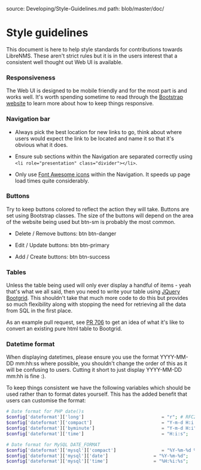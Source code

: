 source: Developing/Style-Guidelines.md
path: blob/master/doc/

# Style guidelines

This document is here to help style standards for contributions
towards LibreNMS. These aren't strict rules but it is in the users
interest that a consistent well thought out Web UI is available.

### Responsiveness

The Web UI is designed to be mobile friendly and for the most part is
and works well. It's worth spending sometime to read through the
[Bootstrap website](http://getbootstrap.com/css/#grid) to learn more
about how to keep things responsive.

### Navigation bar

- Always pick the best location for new links to go, think about where
  users would expect the link to be located and name it so that it's
  obvious what it does.

- Ensure sub sections within the Navigation are separated correctly
  using `<li role="presentation" class="divider"></li>`.

- Only use [Font Awesome icons](http://fontawesome.io/icons/) within the Navigation. It speeds up page load times quite considerably.

### Buttons

Try to keep buttons colored to reflect the action they will
take. Buttons are set using Bootstrap classes. The size of the buttons
will depend on the area of the website being used but btn-sm is
probably the most common.

- Delete / Remove buttons: btn btn-danger

- Edit / Update buttons: btn btn-primary

- Add / Create buttons: btn btn-success

### Tables

Unless the table being used will only ever display a handful of
items - yeah that's what we all said, then you need to write your
table using [JQuery Bootgrid](http://www.jquery-bootgrid.com/). This
shouldn't take that much more code to do this but provides so much
flexibility along with stopping the need for retrieving all the data
from SQL in the first place.

As an example pull request, see [PR
706](https://github.com/librenms/librenms/pull/706/files) to get an
idea of what it's like to convert an existing pure html table to Bootgrid.

### Datetime format

When displaying datetimes, please ensure you use the format YYYY-MM-DD
mm:hh:ss where possible, you shouldn't change the order of this as it
will be confusing to users. Cutting it short to just display
YYYY-MM-DD mm:hh is fine :).

To keep things consistent we have the following variables which should
be used rather than to format dates yourself. This has the added
benefit that users can customise the format:

```php
# Date format for PHP date()s
$config['dateformat']['long']                             = "r"; # RFC2822 style
$config['dateformat']['compact']                          = "Y-m-d H:i:s";
$config['dateformat']['byminute']                         = "Y-m-d H:i";
$config['dateformat']['time']                             = "H:i:s";

# Date format for MySQL DATE_FORMAT
$config['dateformat']['mysql']['compact']                 = "%Y-%m-%d %H:%i:%s";
$config['dateformat']['mysql']['date']                 = "%Y-%m-%d";
$config['dateformat']['mysql']['time']                 = "%H:%i:%s";
```
